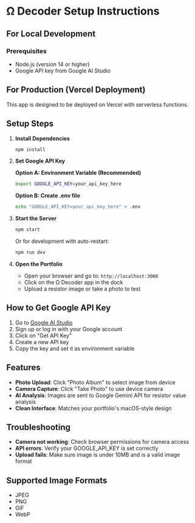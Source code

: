 # Ω Decoder Setup Instructions

## For Local Development

### Prerequisites
- Node.js (version 14 or higher)
- Google API key from Google AI Studio

## For Production (Vercel Deployment)

This app is designed to be deployed on Vercel with serverless functions.

## Setup Steps

1. **Install Dependencies**
   ```bash
   npm install
   ```

2. **Set Google API Key**
   
   **Option A: Environment Variable (Recommended)**
   ```bash
   export GOOGLE_API_KEY=your_api_key_here
   ```
   
   **Option B: Create .env file**
   ```bash
   echo "GOOGLE_API_KEY=your_api_key_here" > .env
   ```

3. **Start the Server**
   ```bash
   npm start
   ```
   Or for development with auto-restart:
   ```bash
   npm run dev
   ```

4. **Open the Portfolio**
   - Open your browser and go to: `http://localhost:3000`
   - Click on the Ω Decoder app in the dock
   - Upload a resistor image or take a photo to test

## How to Get Google API Key

1. Go to [Google AI Studio](https://aistudio.google.com/)
2. Sign up or log in with your Google account
3. Click on "Get API Key" 
4. Create a new API key
5. Copy the key and set it as environment variable

## Features

- **Photo Upload**: Click "Photo Album" to select image from device
- **Camera Capture**: Click "Take Photo" to use device camera
- **AI Analysis**: Images are sent to Google Gemini API for resistor value analysis
- **Clean Interface**: Matches your portfolio's macOS-style design

## Troubleshooting

- **Camera not working**: Check browser permissions for camera access
- **API errors**: Verify your GOOGLE_API_KEY is set correctly
- **Upload fails**: Make sure image is under 10MB and is a valid image format

## Supported Image Formats
- JPEG
- PNG
- GIF
- WebP